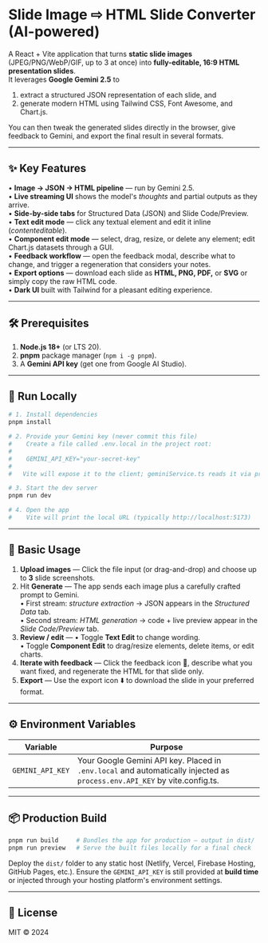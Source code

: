 # Slide Image ⇨ HTML Slide Converter (AI-powered)

A React + Vite application that turns **static slide images** (JPEG/PNG/WebP/GIF, up to 3 at once) into **fully-editable, 16:9 HTML presentation slides**.  
It leverages **Google Gemini 2.5** to
1. extract a structured JSON representation of each slide, and
2. generate modern HTML using Tailwind CSS, Font Awesome, and Chart.js.

You can then tweak the generated slides directly in the browser, give feedback to Gemini, and export the final result in several formats.

---

## ✨ Key Features

• **Image → JSON → HTML pipeline** — run by Gemini 2.5.  
• **Live streaming UI** shows the model's *thoughts* and partial outputs as they arrive.  
• **Side-by-side tabs** for Structured Data (JSON) and Slide Code/Preview.  
• **Text edit mode** — click any textual element and edit it inline (*contenteditable*).  
• **Component edit mode** — select, drag, resize, or delete any element; edit Chart.js datasets through a GUI.  
• **Feedback workflow** — open the feedback modal, describe what to change, and trigger a regeneration that considers your notes.  
• **Export options** — download each slide as **HTML, PNG, PDF,** or **SVG** or simply copy the raw HTML code.  
• **Dark UI** built with Tailwind for a pleasant editing experience.

---

## 🛠 Prerequisites

1. **Node.js 18+** (or LTS 20).
2. **pnpm** package manager (`npm i -g pnpm`).
3. A **Gemini API key** (get one from Google AI Studio).

---

## 🚀 Run Locally

```bash
# 1. Install dependencies
pnpm install

# 2. Provide your Gemini key (never commit this file)
#    Create a file called .env.local in the project root:
#
#    GEMINI_API_KEY="your-secret-key"
#
#   Vite will expose it to the client; geminiService.ts reads it via process.env.API_KEY.

# 3. Start the dev server
pnpm run dev

# 4. Open the app
#    Vite will print the local URL (typically http://localhost:5173)
```

---

## 🎯 Basic Usage

1. **Upload images** — Click the file input (or drag-and-drop) and choose up to **3** slide screenshots.
2. Hit **Generate** — The app sends each image plus a carefully crafted prompt to Gemini.  
   • First stream: *structure extraction* → JSON appears in the *Structured Data* tab.  
   • Second stream: *HTML generation* → code + live preview appear in the *Slide Code/Preview* tab.
3. **Review / edit** —
   • Toggle **Text Edit** to change wording.  
   • Toggle **Component Edit** to drag/resize elements, delete items, or edit charts.
4. **Iterate with feedback** — Click the feedback icon 💬, describe what you want fixed, and regenerate the HTML for that slide only.
5. **Export** — Use the export icon ⬇️ to download the slide in your preferred format.

---

## ⚙️ Environment Variables

Variable | Purpose
---------|---------
`GEMINI_API_KEY` | Your Google Gemini API key. Placed in `.env.local` and automatically injected as `process.env.API_KEY` by vite.config.ts.

---

## 📦 Production Build

```bash
pnpm run build     # Bundles the app for production – output in dist/
pnpm run preview   # Serve the built files locally for a final check
```

Deploy the `dist/` folder to any static host (Netlify, Vercel, Firebase Hosting, GitHub Pages, etc.). Ensure the `GEMINI_API_KEY` is still provided at **build time** or injected through your hosting platform's environment settings.

---

## 📝 License

MIT © 2024
